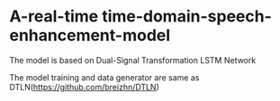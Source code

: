# A-real-time time-domain-speech-enhancement-model

The model is based on  Dual-Signal Transformation LSTM Network


The model training and data generator are same as DTLN(https://github.com/breizhn/DTLN)
